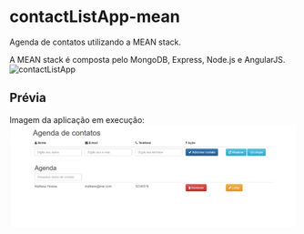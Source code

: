 # contactListApp-mean
Agenda de contatos utilizando a MEAN stack.

A MEAN stack é composta pelo MongoDB, Express, Node.js e AngularJS.
![contactListApp](https://meanstacktips.files.wordpress.com/2015/09/cropped-mean-stack-logo1.jpg "Aplicação MEAN")

## Prévia
Imagem da aplicação em execução:
![contactListApp](public/img/main.PNG "Aplicação MEAN")